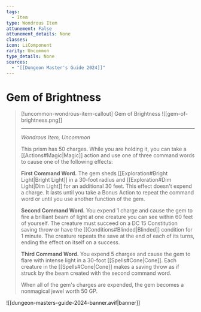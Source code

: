 ```yaml
---
tags:
  - Item
type: Wondrous Item
attunement: False
attunement_details: None
classes:
icon: LiComponent
rarity: Uncommon
type_details: None
sources: 
  - "[[Dungeon Master's Guide 2024]]"
---
```

# Gem of Brightness
>[!uncommon-wondrous-item-callout] Gem of Brightness
>![[gem-of-brightness.png]]
>
>- - -
>_Wondrous Item, Uncommon_
>
>This prism has 50 charges. While you are holding it, you can take a [[Actions#Magic\|Magic]] action and use one of three command words to cause one of the following effects:
>
>**First Command Word.** The gem sheds [[Exploration#Bright Light\|Bright Light]] in a 30-foot radius and [[Exploration#Dim Light\|Dim Light]] for an additional 30 feet. This effect doesn't expend a charge. It lasts until you take a Bonus Action to repeat the command word or until you use another function of the gem.
>
>**Second Command Word.** You expend 1 charge and cause the gem to fire a brilliant beam of light at one creature you can see within 60 feet of yourself. The creature must succeed on a DC 15 Constitution saving throw or have the [[Conditions#Blinded\|Blinded]] condition for 1 minute. The creature repeats the save at the end of each of its turns, ending the effect on itself on a success.
>
>**Third Command Word.** You expend 5 charges and cause the gem to flare with intense light in a 30-foot [[Spells#Cone\|Cone]]. Each creature in the [[Spells#Cone\|Cone]] makes a saving throw as if struck by the beam created with the second command word.
>
>When all of the gem's charges are expended, the gem becomes a nonmagical jewel worth 50 GP.
>


![[dungeon-masters-guide-2024-banner.avif|banner]]